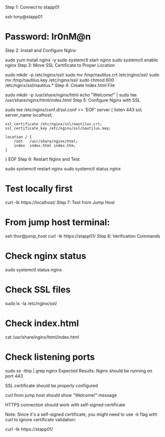 Step 1: Connect to stapp01

ssh tony@stapp01
# Password: Ir0nM@n
Step 2: Install and Configure Nginx

sudo yum install nginx -y
sudo systemctl start nginx
sudo systemctl enable nginx
Step 3: Move SSL Certificate to Proper Location

sudo mkdir -p /etc/nginx/ssl/
sudo mv /tmp/nautilus.crt /etc/nginx/ssl/
sudo mv /tmp/nautilus.key /etc/nginx/ssl/
sudo chmod 600 /etc/nginx/ssl/nautilus.*
Step 4: Create Index.html File

sudo mkdir -p /usr/share/nginx/html
echo "Welcome!" | sudo tee /usr/share/nginx/html/index.html
Step 5: Configure Nginx with SSL

sudo tee /etc/nginx/conf.d/ssl.conf << 'EOF'
server {
    listen       443 ssl;
    server_name  localhost;

    ssl_certificate /etc/nginx/ssl/nautilus.crt;
    ssl_certificate_key /etc/nginx/ssl/nautilus.key;

    location / {
        root   /usr/share/nginx/html;
        index  index.html index.htm;
    }
}
EOF
Step 6: Restart Nginx and Test

sudo systemctl restart nginx
sudo systemctl status nginx

# Test locally first
curl -Ik https://localhost/
Step 7: Test from Jump Host

# From jump host terminal:
ssh thor@jump_host
curl -Ik https://stapp01/
Step 8: Verification Commands

# Check nginx status
sudo systemctl status nginx

# Check SSL files
sudo ls -la /etc/nginx/ssl/

# Check index.html
cat /usr/share/nginx/html/index.html

# Check listening ports
sudo ss -tlnp | grep nginx
Expected Results:
Nginx should be running on port 443

SSL certificate should be properly configured

curl from jump host should show "Welcome!" message

HTTPS connection should work with self-signed certificate

Note: Since it's a self-signed certificate, you might need to use -k flag with curl to ignore certificate validation:


curl -Ik https://stapp01/
